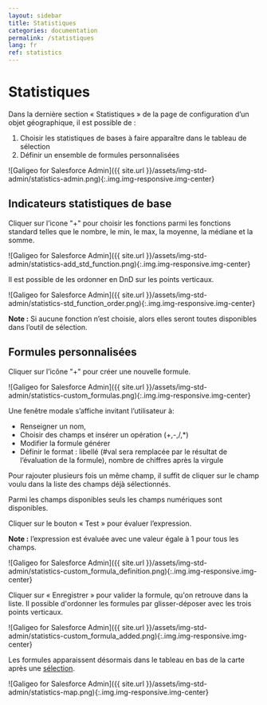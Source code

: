 ```yaml
---
layout: sidebar
title: Statistiques
categories: documentation
permalink: /statistiques
lang: fr
ref: statistics
---
```


# Statistiques

Dans la dernière section « Statistiques » de la page de configuration d’un objet géographique, il est possible de :

1. Choisir les statistiques de bases à faire apparaître dans le tableau de sélection
2. Définir un ensemble de formules personnalisées

![Galigeo for Salesforce Admin]({{ site.url }}/assets/img-std-admin/statistics-admin.png){:.img.img-responsive.img-center}

## Indicateurs statistiques de base

Cliquer sur l’icone "+" pour choisir les fonctions parmi les fonctions standard telles que le nombre, le min, le max, la moyenne, la médiane et la somme.

![Galigeo for Salesforce Admin]({{ site.url }}/assets/img-std-admin/statistics-add_std_function.png){:.img.img-responsive.img-center}

Il est possible de les ordonner en DnD sur les points verticaux.

![Galigeo for Salesforce Admin]({{ site.url }}/assets/img-std-admin/statistics-std_function_order.png){:.img.img-responsive.img-center}

<div class="alert alert-info" role="alert"><strong>Note :</strong> Si aucune fonction n’est choisie, alors elles seront toutes disponibles dans l’outil de sélection.</div>

## Formules personnalisées

Cliquer sur l’icône "+" pour créer une nouvelle formule.

![Galigeo for Salesforce Admin]({{ site.url }}/assets/img-std-admin/statistics-custom_formulas.png){:.img.img-responsive.img-center}

Une fenêtre modale s’affiche invitant l’utilisateur à:

- Renseigner un nom,
- Choisir des champs et insérer un opération (+,-,/,*)
- Modifier la formule générer
- Définir le format : libellé (#val sera remplacée par le résultat de l’évaluation de la formule), nombre de chiffres après la virgule

Pour rajouter plusieurs fois un même champ, il suffit de cliquer sur le champ voulu dans la liste des champs déjà sélectionnés.

Parmi les champs disponibles seuls les champs numériques sont disponibles.

Cliquer sur le bouton « Test » pour évaluer l’expression.

<div class="alert alert-info" role="alert"><strong>Note :</strong> l’expression est évaluée avec une valeur égale à 1 pour tous les champs.</div>

![Galigeo for Salesforce Admin]({{ site.url }}/assets/img-std-admin/statistics-custom_formula_definition.png){:.img.img-responsive.img-center}

Cliquer sur « Enregistrer » pour valider la formule, qu'on retrouve dans la liste. Il possible d'ordonner les formules par glisser-déposer avec les trois points verticaux.

![Galigeo for Salesforce Admin]({{ site.url }}/assets/img-std-admin/statistics-custom_formula_added.png){:.img.img-responsive.img-center}

Les formules apparaissent désormais dans le tableau en bas de la carte après une [sélection](/selection).

![Galigeo for Salesforce Admin]({{ site.url }}/assets/img-std-admin/statistics-map.png){:.img.img-responsive.img-center}